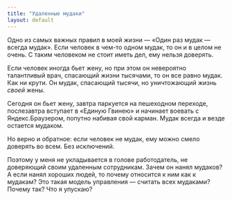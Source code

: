 ```yaml
---
title: "Удаленные мудаки"
layout: default
---
```


Одно из самых важных правил в моей жизни — «Один раз мудак — всегда мудак». Если человек в чем-то одном мудак, то он и в целом не очень. С таким человеком не стоит иметь дел, ему нельзя доверять.

Если человек иногда бьет жену, но при этом он невероятно талантливый врач, спасающий жизни тысячами, то он все равно мудак. Как ни крути. Он мудак, спасающий тысячи, но уничтожающий жизнь _своей_ жены.

Сегодня он бьет жену, завтра паркуется на пешеходном переходе, послезавтра вступает в «Единую Гвинею» и начинает воевать с Яндекс.Браузером, попутно набивая свой карман. Мудак всегда и везде остается мудаком.

Но верно и обратное: если человек не мудак, ему можно смело доверять во всем. Без исключений.

Поэтому у меня не укладывается в голове работодатель, не доверяющий своим удаленным сотрудникам. Зачем он нанял мудаков? А если нанял хороших людей, то почему относится к ним как к мудакам? Это такая модель управления — считать всех мудаками? Почему так? Что я упускаю?

